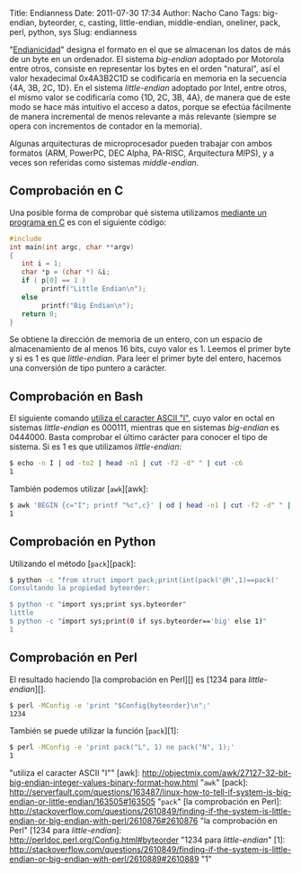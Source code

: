 Title: Endianness
Date: 2011-07-30 17:34
Author: Nacho Cano
Tags: big-endian, byteorder, c, casting, little-endian, middle-endian, oneliner, pack, perl, python, sys
Slug: endianness

"[Endianicidad][]" designa el formato en el que se almacenan los datos
de más de un byte en un ordenador. El sistema _big-endian_ adoptado por
Motorola entre otros, consiste en representar los bytes en el orden
"natural", así el valor hexadecimal 0x4A3B2C1D se codificaría en memoria
en la secuencia {4A, 3B, 2C, 1D}. En el sistema _little-endian_ adoptado
por Intel, entre otros, el mismo valor se codificaría como {1D, 2C, 3B,
4A}, de manera que de este modo se hace más intuitivo el acceso a datos,
porque se efectúa fácilmente de manera incremental de menos relevante a
más relevante (siempre se opera con incrementos de contador en la
memoria).

Algunas arquitecturas de microprocesador pueden trabajar con ambos
formatos (ARM, PowerPC, DEC Alpha, PA-RISC, Arquitectura MIPS), y a
veces son referidas como sistemas _middle-endian_.


Comprobación en C
-----------------

Una posible forma de comprobar qué sistema utilizamos [mediante un
programa en C][] es con el siguiente código:

```c
#include
int main(int argc, char **argv)
{
   int i = 1;
   char *p = (char *) &i;
   if ( p[0] == 1 )
        printf("Little Endian\n");
   else
        printf("Big Endian\n");
   return 0;
}
```

Se obtiene la dirección de memoria de un entero, con un espacio de
almacenamiento de al menos 16 bits, cuyo valor es 1. Leemos el primer
byte y si es 1 es que _little-endian_. Para leer el primer byte del
entero, hacemos una conversión de tipo puntero a carácter.

Comprobación en Bash
--------------------

El siguiente comando [utiliza el caracter ASCII "I"][], cuyo valor en
octal en sistemas _little-endian_ es 000111, mientras que en sistemas
_big-endian_ es 0444000. Basta comprobar el último carácter para conocer
el tipo de sistema. Si es 1 es que utilizamos _little-endian_:

```bash
$ echo -n I | od -to2 | head -n1 | cut -f2 -d" " | cut -c6
1
```

También podemos utilizar [`awk`][awk]:

```bash
$ awk 'BEGIN {c="I"; printf "%c",c}' | od | head -n1 | cut -f2 -d" " | cut -c6
1
```

Comprobación en Python
----------------------

Utilizando el método [`pack`][pack]:

```bash
$ python -c "from struct import pack;print(int(pack('@h',1)==pack('
Consultando la propiedad byteorder:

$ python -c "import sys;print sys.byteorder"
little
$ python -c "import sys;print(0 if sys.byteorder=='big' else 1)"
1
```

Comprobación en Perl
--------------------

El resultado haciendo [la comprobación en Perl][] es [1234 para
_little-endian_][].

```bash
$ perl -MConfig -e 'print "$Config{byteorder}\n";'
1234
```

También se puede utilizar la función [`pack`][1]:

```bash
$ perl -MConfig -e 'print pack("L", 1) ne pack("N", 1);'
1
```

</h>

  [Endianicidad]: http://secure.wikimedia.org/wikipedia/es/wiki/Endianness
    "Endianicidad"
  [mediante un programa en C]: http://secure.wikimedia.org/wikipedia/es/wiki/Endianness#Ejemplo
    "mediante un programa en C"
  [utiliza el caracter ASCII "I"]: http://serverfault.com/questions/163487/linux-how-to-tell-if-system-is-big-endian-or-little-endian/163493#163493
    "utiliza el caracter ASCII "I""
  [awk]: http://objectmix.com/awk/27127-32-bit-big-endian-integer-values-binary-format-how.html
    "`awk`"
  [pack]: http://serverfault.com/questions/163487/linux-how-to-tell-if-system-is-big-endian-or-little-endian/163505#163505
    "`pack`"
  [la comprobación en Perl]: http://stackoverflow.com/questions/2610849/finding-if-the-system-is-little-endian-or-big-endian-with-perl/2610876#2610876
    "la comprobación en Perl"
  [1234 para _little-endian_]: http://perldoc.perl.org/Config.html#byteorder
    "1234 para _little-endian_"
  [1]: http://stackoverflow.com/questions/2610849/finding-if-the-system-is-little-endian-or-big-endian-with-perl/2610889#2610889
    "1"
